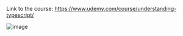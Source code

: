 Link to the course: https://www.udemy.com/course/understanding-typescript/

![image](https://github.com/user-attachments/assets/7501d35d-70ce-4ca3-b963-11b165f697d3)
